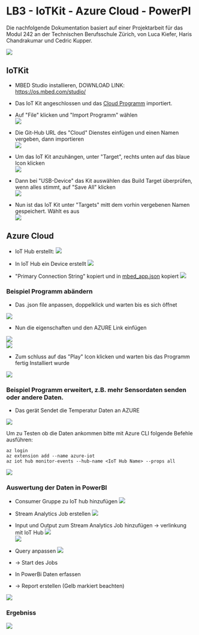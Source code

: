 LB3 - IoTKit - Azure Cloud - PowerPI
====================================

Die nachfolgende Dokumentation basiert auf einer Projektarbeit für das Modul 242 an der Technischen Berufsschule Zürich, von Luca Kiefer, Haris Chandrakumar und Cedric Kupper.

![](images/12.PNG) 

IoTKit 
------ 

* MBED Studio installieren, DOWNLOAD LINK: https://os.mbed.com/studio/
* Das IoT Kit angeschlossen und das [Cloud Programm](https://github.com/iotkitv3/cloud) importiert. 

* Auf "File" klicken und "Import Programm" wählen                                                                                                                                    
![](images/1.png)                                                                                                                                    

* Die Git-Hub URL des "Cloud" Dienstes einfügen und einen Namen vergeben, dann importieren                                                                                                                                    
![](images/2.png)                                                                                                                                    

* Um das IoT Kit anzuhängen, unter "Target", rechts unten auf das blaue Icon klicken                                                                                                                                                
![](images/3.png)                                                                                                                                                

* Dann bei "USB-Device" das Kit auswählen das Build Target überprüfen, wenn alles stimmt, auf "Save All" klicken                                                                                                                                                
![](images/4.png)                                                                                                                                                

* Nun ist das IoT Kit unter "Targets" mitt dem vorhin vergebenen Namen gespeichert. Wählt es aus                                                                                                                                                
![](images/5.png)   


Azure Cloud
-----------

* IoT Hub erstellt:
![](images/Azure_Hub.PNG)

* In IoT Hub ein Device erstellt
![](images/Azure_IoTDevice.PNG)

* "Primary Connection String" kopiert und in [mbed_app.json](link) kopiert 
![](images/Azure_Key.PNG)

### Beispiel Programm abändern 

* Das .json file anpassen, doppelklick und warten bis es sich öffnet
                                                                                                                                                
![](images/6.png)                                                                                                                                                

* Nun die eigenschaften und den AZURE Link einfügen      
                                                                                                                                          
![](images/7.png)                                                                                                                                                
![](images/8.png)                                                                                                                                                

* Zum schluss auf das "Play" Icon klicken und warten bis das Programm fertig Installiert wurde           
                                                                                                                                     
![](images/9.png)                                                                                                                                                


### Beispiel Programm erweitert, z.B. mehr Sensordaten senden oder andere Daten.

* Das gerät Sendet die Temperatur Daten an AZURE
                                                                                                                                                
![](images/10.png)   

Um zu Testen ob die Daten ankommen bitte mit Azure CLI folgende Befehle ausführen:

```
az login
az extension add --name azure-iot
az iot hub monitor-events --hub-name <IoT Hub Name> --props all
```

![](images/11.PNG)  

### Auswertung der Daten in PowerBI

* Consumer Gruppe zu IoT hub hinzufügen
![](images/13.PNG) 

* Stream Analytics Job erstellen
![](images/14.PNG)  

* Input und Output zum Stream Analytics Job hinzufügen
-> verlinkung mit IoT Hub
![](images/15.PNG)  
![](images/16.PNG) 

* Query anpassen
![](images/17.PNG)  

* -> Start des Jobs

* In PowerBi Daten erfassen
* -> Report erstellen (Gelb markiert beachten)

![](images/18.PNG)  

### Ergebniss

![](images/19.PNG)  





